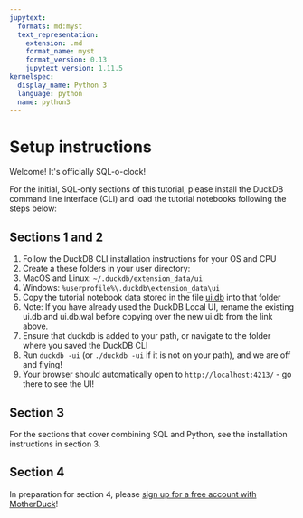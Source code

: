 ```yaml
---
jupytext:
  formats: md:myst
  text_representation:
    extension: .md
    format_name: myst
    format_version: 0.13
    jupytext_version: 1.11.5
kernelspec:
  display_name: Python 3
  language: python
  name: python3
---
```


# Setup instructions

Welcome! It's officially SQL-o-clock!

For the initial, SQL-only sections of this tutorial, please install the DuckDB command line interface (CLI) and load the tutorial notebooks following the steps below:

## Sections 1 and 2

1. Follow the DuckDB CLI installation instructions for your OS and CPU
2. Create a these folders in your user directory:
  1. MacOS and Linux: `~/.duckdb/extension_data/ui`
  2. Windows: `%userprofile%\.duckdb\extension_data\ui`
3. Copy the tutorial notebook data stored in the file [ui.db](https://github.com/motherduckdb/sql-tutorial/raw/refs/heads/main/ui.db) into that folder
  1. Note: If you have already used the DuckDB Local UI, rename the existing ui.db and ui.db.wal before copying over the new ui.db from the link above.
4. Ensure that duckdb is added to your path, or navigate to the folder where you saved the DuckDB CLI
5. Run `duckdb -ui` (or `./duckdb -ui` if it is not on your path), and we are off and flying!
  1. Your browser should automatically open to `http://localhost:4213/` - go there to see the UI!

## Section 3

For the sections that cover combining SQL and Python, see the installation instructions in section 3.

## Section 4

In preparation for section 4, please [sign up for a free account with MotherDuck](https://app.motherduck.com/?auth_flow=signup)!
